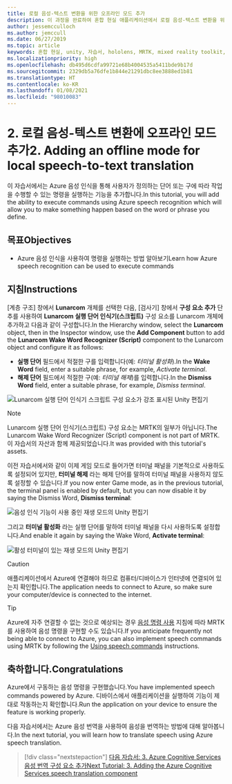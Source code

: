 ```yaml
---
title: 로컬 음성-텍스트 변환을 위한 오프라인 모드 추가
description: 이 과정을 완료하여 혼합 현실 애플리케이션에서 로컬 음성-텍스트 변환을 위해 오프라인 모드를 추가하는 방법을 알아봅니다.
author: jessemcculloch
ms.author: jemccull
ms.date: 06/27/2019
ms.topic: article
keywords: 혼합 현실, unity, 자습서, hololens, MRTK, mixed reality toolkit, UWP, Azure spatial anchors, 음성 인식, Windows 10
ms.localizationpriority: high
ms.openlocfilehash: db495d6cdfa99721e68b4004535a5411bde9b17d
ms.sourcegitcommit: 2329db5a76dfe1b844e21291dbc8ee3888ed1b81
ms.translationtype: HT
ms.contentlocale: ko-KR
ms.lasthandoff: 01/08/2021
ms.locfileid: "98010083"
---
```

# <a name="2-adding-an-offline-mode-for-local-speech-to-text-translation"></a><span data-ttu-id="f4722-104">2. 로컬 음성-텍스트 변환에 오프라인 모드 추가</span><span class="sxs-lookup"><span data-stu-id="f4722-104">2. Adding an offline mode for local speech-to-text translation</span></span>

<span data-ttu-id="f4722-105">이 자습서에서는 Azure 음성 인식을 통해 사용자가 정의하는 단어 또는 구에 따라 작업을 수행할 수 있는 명령을 실행하는 기능을 추가합니다.</span><span class="sxs-lookup"><span data-stu-id="f4722-105">In this tutorial, you will add the ability to execute commands using Azure speech recognition which will allow you to make something happen based on the word or phrase you define.</span></span>

## <a name="objectives"></a><span data-ttu-id="f4722-106">목표</span><span class="sxs-lookup"><span data-stu-id="f4722-106">Objectives</span></span>

* <span data-ttu-id="f4722-107">Azure 음성 인식을 사용하여 명령을 실행하는 방법 알아보기</span><span class="sxs-lookup"><span data-stu-id="f4722-107">Learn how Azure speech recognition can be used to execute commands</span></span>

## <a name="instructions"></a><span data-ttu-id="f4722-108">지침</span><span class="sxs-lookup"><span data-stu-id="f4722-108">Instructions</span></span>

<span data-ttu-id="f4722-109">[계층 구조] 창에서 **Lunarcom** 개체를 선택한 다음, [검사기] 창에서 **구성 요소 추가** 단추를 사용하여 **Lunarcom 실행 단어 인식기(스크립트)** 구성 요소를 Lunarcom 개체에 추가하고 다음과 같이 구성합니다.</span><span class="sxs-lookup"><span data-stu-id="f4722-109">In the Hierarchy window, select the **Lunarcom** object, then in the Inspector window, use the **Add Component** button to add the **Lunarcom Wake Word Recognizer (Script)** component to the Lunarcom object and configure it as follows:</span></span>

* <span data-ttu-id="f4722-110">**실행 단어** 필드에서 적절한 구를 입력합니다(예: _터미널 활성화_).</span><span class="sxs-lookup"><span data-stu-id="f4722-110">In the **Wake Word** field, enter a suitable phrase, for example, _Activate terminal_.</span></span>
* <span data-ttu-id="f4722-111">**해제 단어** 필드에서 적절한 구(예: _터미널 해제_)를 입력합니다.</span><span class="sxs-lookup"><span data-stu-id="f4722-111">In the **Dismiss Word** field, enter a suitable phrase, for example, _Dismiss terminal_.</span></span>

![Lunarcom 실행 단어 인식기 스크립트 구성 요소가 강조 표시된 Unity 편집기](images/mrlearning-speech/tutorial2-section1-step1-1.png)

> [!NOTE]
> <span data-ttu-id="f4722-113">Lunarcom 실행 단어 인식기(스크립트) 구성 요소는 MRTK의 일부가 아닙니다.</span><span class="sxs-lookup"><span data-stu-id="f4722-113">The Lunarcom Wake Word Recognizer (Script) component is not part of MRTK.</span></span> <span data-ttu-id="f4722-114">이 자습서의 자산과 함께 제공되었습니다.</span><span class="sxs-lookup"><span data-stu-id="f4722-114">It was provided with this tutorial's assets.</span></span>

<span data-ttu-id="f4722-115">이전 자습서에서와 같이 이제 게임 모드로 들어가면 터미널 패널을 기본적으로 사용하도록 설정되어 있지만, **터미널 해제** 라는 해제 단어를 말하여 터미널 패널을 사용하지 않도록 설정할 수 있습니다.</span><span class="sxs-lookup"><span data-stu-id="f4722-115">If you now enter Game mode, as in the previous tutorial, the terminal panel is enabled by default, but you can now disable it by saying the Dismiss Word, **Dismiss terminal**:</span></span>

![음성 인식 기능이 사용 중인 재생 모드의 Unity 편집기](images/mrlearning-speech/tutorial2-section1-step1-2.png)

<span data-ttu-id="f4722-117">그리고 **터미널 활성화** 라는 실행 단어를 말하여 터미널 패널을 다시 사용하도록 설정합니다.</span><span class="sxs-lookup"><span data-stu-id="f4722-117">And enable it again by saying the Wake Word, **Activate terminal**:</span></span>

![활성 터미널이 있는 재생 모드의 Unity 편집기](images/mrlearning-speech/tutorial2-section1-step1-3.png)

> [!CAUTION]
> <span data-ttu-id="f4722-119">애플리케이션에서 Azure에 연결해야 하므로 컴퓨터/디바이스가 인터넷에 연결되어 있는지 확인합니다.</span><span class="sxs-lookup"><span data-stu-id="f4722-119">The application needs to connect to Azure, so make sure your computer/device is connected to the internet.</span></span>

> [!TIP]
> <span data-ttu-id="f4722-120">Azure에 자주 연결할 수 없는 것으로 예상되는 경우 [음성 명령 사용](mr-learning-base-09.md) 지침에 따라 MRTK를 사용하여 음성 명령을 구현할 수도 있습니다.</span><span class="sxs-lookup"><span data-stu-id="f4722-120">If you anticipate frequently not being able to connect to Azure, you can also implement speech commands using MRTK by following the [Using speech commands](mr-learning-base-09.md) instructions.</span></span>

## <a name="congratulations"></a><span data-ttu-id="f4722-121">축하합니다.</span><span class="sxs-lookup"><span data-stu-id="f4722-121">Congratulations</span></span>

<span data-ttu-id="f4722-122">Azure에서 구동하는 음성 명령을 구현했습니다.</span><span class="sxs-lookup"><span data-stu-id="f4722-122">You have implemented speech commands powered by Azure.</span></span> <span data-ttu-id="f4722-123">디바이스에서 애플리케이션을 실행하여 기능이 제대로 작동하는지 확인합니다.</span><span class="sxs-lookup"><span data-stu-id="f4722-123">Run the application on your device to ensure the feature is working properly.</span></span>

<span data-ttu-id="f4722-124">다음 자습서에서는 Azure 음성 번역을 사용하여 음성을 번역하는 방법에 대해 알아봅니다.</span><span class="sxs-lookup"><span data-stu-id="f4722-124">In the next tutorial, you will learn how to translate speech using Azure speech translation.</span></span>

> [!div class="nextstepaction"]
> [<span data-ttu-id="f4722-125">다음 자습서: 3. Azure Cognitive Services 음성 번역 구성 요소 추가</span><span class="sxs-lookup"><span data-stu-id="f4722-125">Next Tutorial: 3. Adding the Azure Cognitive Services speech translation component</span></span>](mrlearning-speechSDK-ch3.md)
